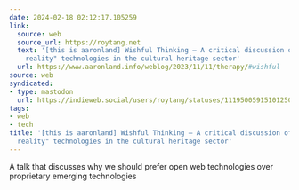 ```yaml
---
date: 2024-02-18 02:12:17.105259
link:
  source: web
  source_url: https://roytang.net
  text: '[this is aaronland] Wishful Thinking – A critical discussion of "extended
    reality" technologies in the cultural heritage sector'
  url: https://www.aaronland.info/weblog/2023/11/11/therapy/#wishful
source: web
syndicated:
- type: mastodon
  url: https://indieweb.social/users/roytang/statuses/111950059151012508
tags:
- web
- tech
title: '[this is aaronland] Wishful Thinking – A critical discussion of "extended
  reality" technologies in the cultural heritage sector'
---
```


A talk that discusses why we should prefer open web technologies over proprietary emerging technologies
